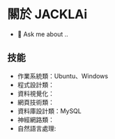 # 關於 JACKLAi

- 💬 Ask me about ..

## 技能

- 作業系統類：Ubuntu、Windows
- 程式設計類：
- 資料視覺化：
- 網頁技術類：
- 資料庫設計類：MySQL
- 神經網路類：
- 自然語言處理:

<!--
**JackLaiplus/JackLaiplus** is a ✨ _special_ ✨ repository because its `README.md` (this file) appears on your GitHub profile.

Here are some ideas to get you started:

## Hi there 👋

- 🔭 I’m currently working on ...
- 🌱 I’m currently learning ...
- 👯 I’m looking to collaborate on ...
- 🤔 I’m looking for help with ...
- 💬 Ask me about ...
- 📫 How to reach me: ...
- 😄 Pronouns: ...
- ⚡ Fun fact: ...
-->
